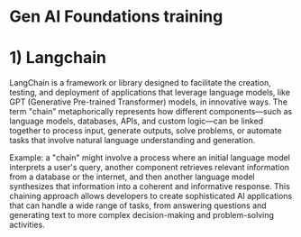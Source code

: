 # Gen AI Foundations training

# 1) Langchain

 LangChain is a framework or library designed to facilitate the creation, testing, and deployment of applications that leverage language models, like GPT (Generative Pre-trained Transformer) models, in innovative ways. The term "chain" metaphorically represents how different components—such as language models, databases, APIs, and custom logic—can be linked together to process input, generate outputs, solve problems, or automate tasks that involve natural language understanding and generation.

 Example: a "chain" might involve a process where an initial language model interprets a user's query, another component retrieves relevant information from a database or the internet, and then another language model synthesizes that information into a coherent and informative response. This chaining approach allows developers to create sophisticated AI applications that can handle a wide range of tasks, from answering questions and generating text to more complex decision-making and problem-solving activities.

